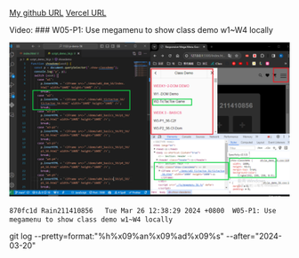 [My github URL](https://github.com/Rain211410856/1121-sweb-211410856)
[Vercel URL](https://1121-sweb-211410856.vercel.app/demo/w05_56_blog/)

Video: ### W05-P1: Use megamenu to show class demo w1~W4 locally



![](w05-p1.png)

```
870fc1d Rain211410856   Tue Mar 26 12:38:29 2024 +0800  W05-P1: Use megamenu to show class demo w1~W4 locally
```




git log --pretty=format:"%h%x09%an%x09%ad%x09%s" --after="2024-03-20"